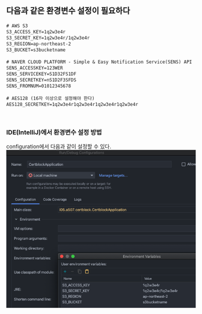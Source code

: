 ## 다음과 같은 환경변수 설정이 필요하다

```env
# AWS S3
S3_ACCESS_KEY=1q2w3e4r
S3_SECRET_KEY=1q2w3e4r/1q2w3e4r
S3_REGION=ap-northeast-2
S3_BUCKET=s3bucketname

# NAVER CLOUD PLATFORM - Simple & Easy Notification Service(SENS) API
SENS_ACCESSKEY=123WER
SENS_SERVICEKEY=S1D32FS1DF
SENS_SECRETKEY=nS1D2F3SFDS
SENS_FROMNUM=01012345678

# AES128 (16자 이상으로 설정해야 한다)
AES128_SECRETKEY=1q2w3e4r1q2w3e4r1q2w3e4r1q2w3e4r
```

<br>

### IDE(IntelliJ)에서 환경변수 설정 방법
configuration에서 다음과 같이 설정할 수 있다.  
![set](../etc/set-env-in-intellij.png)

